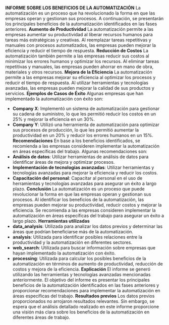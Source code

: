 **INFORME SOBRE LOS BENEFICIOS DE LA AUTOMATIZACIÓN**
La automatización es un proceso que ha revolucionado la forma en que las empresas operan y gestionan sus procesos. A continuación, se presentarán los principales beneficios de la automatización identificados en las fases anteriores.
**Aumento de Productividad**
La automatización permite a las empresas aumentar su productividad al liberar recursos humanos para tareas más estratégicas y creativas. Al reemplazar tareas repetitivas y manuales con procesos automatizados, las empresas pueden mejorar la eficiencia y reducir el tiempo de respuesta.
**Reducción de Costos**
La automatización también permite a las empresas reducir sus costos al minimizar los errores humanos y optimizar los recursos. Al eliminar tareas repetitivas y manuales, las empresas pueden ahorrar en mano de obra, materiales y otros recursos.
**Mejora de la Eficiencia**
La automatización permite a las empresas mejorar su eficiencia al optimizar los procesos y reducir el tiempo de respuesta. Al utilizar herramientas y tecnologías avanzadas, las empresas pueden mejorar la calidad de sus productos y servicios.
**Ejemplos de Casos de Éxito**
Algunas empresas que han implementado la automatización con éxito son:
* **Company X**: Implementó un sistema de automatización para gestionar su cadena de suministro, lo que les permitió reducir los costos en un 25% y mejorar la eficiencia en un 30%.
* **Company Y**: Utilizó una herramienta de automatización para optimizar sus procesos de producción, lo que les permitió aumentar la productividad en un 20% y reducir los errores humanos en un 15%.
**Recomendaciones**
En base a los beneficios identificados, se recomienda a las empresas consideren implementar la automatización en áreas específicas del trabajo. Algunas recomendaciones son:
* **Análisis de datos**: Utilizar herramientas de análisis de datos para identificar áreas de mejora y optimizar procesos.
* **Implementación de tecnologías avanzadas**: Utilizar herramientas y tecnologías avanzadas para mejorar la eficiencia y reducir los costos.
* **Capacitación del personal**: Capacitar al personal en el uso de herramientas y tecnologías avanzadas para asegurar un éxito a largo plazo.
**Conclusión**
La automatización es un proceso que puede revolucionar la forma en que las empresas operan y gestionan sus procesos. Al identificar los beneficios de la automatización, las empresas pueden mejorar su productividad, reducir costos y mejorar la eficiencia. Se recomienda a las empresas consideren implementar la automatización en áreas específicas del trabajo para asegurar un éxito a largo plazo.
**Herramientas utilizadas**
* **data_analysis**: Utilizada para analizar los datos previos y determinar las áreas que podrían beneficiarse más de la automatización.
* **analysis**: Utilizada para identificar posibles relaciones entre la productividad y la automatización en diferentes sectores.
* **web_search**: Utilizada para buscar información sobre empresas que hayan implementado la automatización con éxito.
* **processing**: Utilizada para calcular los posibles beneficios de la automatización en términos de aumento de productividad, reducción de costos y mejora de la eficiencia.
**Explicación**
El informe se generó utilizando las herramientas y tecnologías avanzadas mencionadas anteriormente. El objetivo del informe es presentar los principales beneficios de la automatización identificados en las fases anteriores y proporcionar recomendaciones para implementar la automatización en áreas específicas del trabajo.
**Resultados previos**
Los datos previos proporcionados no arrojaron resultados relevantes. Sin embargo, se espera que el análisis detallado realizado en este informe proporcione una visión más clara sobre los beneficios de la automatización en diferentes áreas de trabajo.